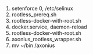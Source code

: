 1. setenforce 0, /etc/selinux
2. rootless_prereq.sh
3. rootless-docker-with-root.sh
4. docker.service, daemon-reload
5. rootless-docker-with-root.sh
6. axonius_rootless_wrapper.sh
7. mv ~/bin /axonius